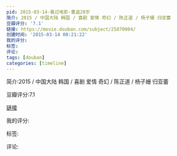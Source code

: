 ```yaml
---
pid: 2015-03-14-看过电影-重返20岁
简介: 2015 / 中国大陆 韩国 / 喜剧 爱情 奇幻 / 陈正道 / 杨子姗 归亚蕾
豆瓣评分: '7.1'
链接: https://movie.douban.com/subject/25870084/
创建时间: '2015-03-14 00:21:22'
我的评分:
标签:
评论:
tags: [douban]
categories: [timeline]
---
```

简介:2015 / 中国大陆 韩国 / 喜剧 爱情 奇幻 / 陈正道 / 杨子姗 归亚蕾

豆瓣评分:7.1

[链接](https://movie.douban.com/subject/25870084/)

我的评分:

标签:

评论:

